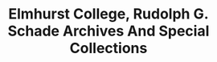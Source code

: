 ---
layout: repo
title: "Elmhurst College, Rudolph G. Schade Archives And Special Collections"
id: 15466
permalink: repos/15466/
---